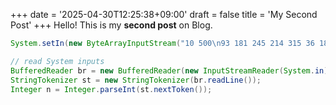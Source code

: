 +++
date = '2025-04-30T12:25:38+09:00'
draft = false
title = 'My Second Post'
+++
Hello! This is my **second post** on Blog.
```java
System.setIn(new ByteArrayInputStream("10 500\n93 181 245 214 315 36 185 138 216 295\n".getBytes()));

// read System inputs
BufferedReader br = new BufferedReader(new InputStreamReader(System.in));
StringTokenizer st = new StringTokenizer(br.readLine());
Integer n = Integer.parseInt(st.nextToken());
```
